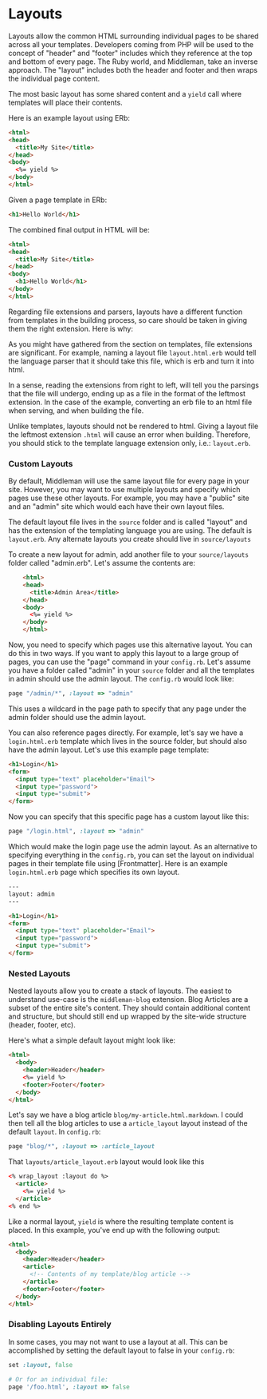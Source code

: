 # Layouts

Layouts allow the common HTML surrounding individual pages to be shared across all your templates. Developers coming from PHP will be used to the concept of "header" and "footer" includes which they reference at the top and bottom of every page. The Ruby world, and Middleman, take an inverse approach. The "layout" includes both the header and footer and then wraps the individual page content.

The most basic layout has some shared content and a `yield` call where templates will place their contents.

Here is an example layout using ERb:

``` html
<html>
<head>
  <title>My Site</title>
</head>
<body>
  <%= yield %>
</body>
</html>
```

Given a page template in ERb:

``` html
<h1>Hello World</h1>
```

The combined final output in HTML will be:

``` html
<html>
<head>
  <title>My Site</title>
</head>
<body>
  <h1>Hello World</h1>
</body>
</html>
```

Regarding file extensions and parsers, layouts have a different function from templates in the building process, so care should be taken in giving them the right extension. Here is why:

As you might have gathered from the section on templates, file extensions are significant. For example, naming a layout file `layout.html.erb` would tell the language parser that it should take this file, which is erb and turn it into html.

In a sense, reading the extensions from right to left, will tell you the parsings that the file will undergo, ending up as a file in the format of the leftmost extension. In the case of the example, converting an erb file to an html file when serving, and when building the file.

Unlike templates, layouts should not be rendered to html. Giving a layout file the leftmost extension `.html` will cause an error when building. Therefore, you should stick to the template language extension only, i.e.: `layout.erb`.

### Custom Layouts

By default, Middleman will use the same layout file for every page in your site. However, you may want to use multiple layouts and specify which pages use these other layouts. For example, you may have a "public" site and an "admin" site which would each have their own layout files.

The default layout file lives in the `source` folder and is called "layout" and has the extension of the templating language you are using. The default is `layout.erb`. Any alternate layouts you create should live in `source/layouts`

To create a new layout for admin, add another file to your `source/layouts` folder called "admin.erb". Let's assume the contents are:

``` html
    <html>
    <head>
      <title>Admin Area</title>
    </head>
    <body>
      <%= yield %>
    </body>
    </html>
```

Now, you need to specify which pages use this alternative layout. You can do this in two ways. If you want to apply this layout to a large group of pages, you can use the "page" command in your `config.rb`. Let's assume you have a folder called "admin" in your `source` folder and all the templates in admin should use the admin layout. The `config.rb` would look like:

``` ruby
page "/admin/*", :layout => "admin"
```

This uses a wildcard in the page path to specify that any page under the admin folder should use the admin layout.

You can also reference pages directly. For example, let's say we have a `login.html.erb` template which lives in the source folder, but should also have the admin layout. Let's use this example page template:

``` html
<h1>Login</h1>
<form>
  <input type="text" placeholder="Email">
  <input type="password">
  <input type="submit">
</form>
```

Now you can specify that this specific page has a custom layout like this:

``` ruby
page "/login.html", :layout => "admin"
```

Which would make the login page use the admin layout. As an alternative to specifying everything in the `config.rb`, you can set the layout on individual pages in their template file using [Frontmatter]. Here is an example `login.html.erb` page which specifies its own layout.

``` html
---
layout: admin
---

<h1>Login</h1>
<form>
  <input type="text" placeholder="Email">
  <input type="password">
  <input type="submit">
</form>
```

### Nested Layouts

Nested layouts allow you to create a stack of layouts. The easiest to understand use-case is the `middleman-blog` extension. Blog Articles are a subset of the entire site's content. They should contain additional content and structure, but should still end up wrapped by the site-wide structure (header, footer, etc).

Here's what a simple default layout might look like:

``` html
<html>
  <body>
    <header>Header</header>
    <%= yield %>
    <footer>Footer</footer>
  </body>
</html>
```

Let's say we have a blog article `blog/my-article.html.markdown`. I could then tell all the blog articles to use a `article_layout` layout instead of the default `layout`. In `config.rb`:

``` ruby
page "blog/*", :layout => :article_layout
```

That `layouts/article_layout.erb` layout would look like this

``` html
<% wrap_layout :layout do %>
  <article>
    <%= yield %>
  </article>
<% end %>
```

Like a normal layout, `yield` is where the resulting template content is placed. In this example, you've end up with the following output:

``` html
<html>
  <body>
    <header>Header</header>
    <article>
      <!-- Contents of my template/blog article -->
    </article>
    <footer>Footer</footer>
  </body>
</html>
```

### Disabling Layouts Entirely

In some cases, you may not want to use a layout at all. This can be accomplished by setting the default layout to false in your `config.rb`:

``` ruby
set :layout, false

# Or for an individual file:
page '/foo.html', :layout => false
```

